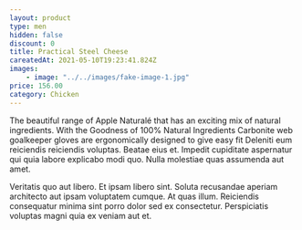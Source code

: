 ```yaml
---
layout: product
type: men
hidden: false
discount: 0
title: Practical Steel Cheese
careatedAt: 2021-05-10T19:23:41.824Z
images:
    - image: "../../images/fake-image-1.jpg"
price: 156.00
category: Chicken
---
```

The beautiful range of Apple Naturalé that has an exciting mix of natural ingredients. With the Goodness of 100% Natural Ingredients
Carbonite web goalkeeper gloves are ergonomically designed to give easy fit
Deleniti eum reiciendis reiciendis voluptas. Beatae eius et. Impedit cupiditate aspernatur qui quia labore explicabo modi quo. Nulla molestiae quas assumenda aut amet.
 Veritatis quo aut libero. Et ipsam libero sint. Soluta recusandae aperiam architecto aut ipsam voluptatem cumque. At quas illum. Reiciendis consequatur minima sint porro dolor sed ex consectetur. Perspiciatis voluptas magni quia ex veniam aut et.
